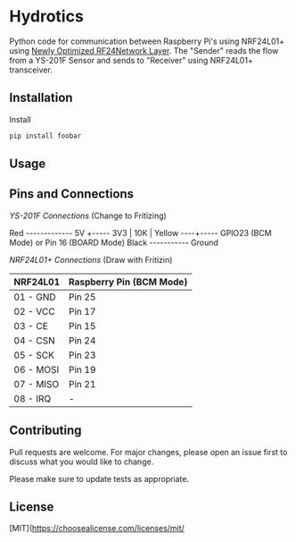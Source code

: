 # Hydrotics

Python code for communication between Raspberry Pi's using NRF24L01+ using [Newly Optimized RF24Network Layer](http://tmrh20.github.io/RF24Network/classRF24Network.html#ac8e9571bb3d2c20d00955b8f5c15b541). The "Sender" reads the flow from a YS-201F Sensor and sends to "Receiver" using NRF24L01+ transceiver.

## Installation

Install 

```bash
pip install foobar
```

## Usage


## Pins and Connections

*YS-201F Connections* (Change to Fritizing)

Red ------------- 5V
           +----- 3V3
           |
          10K
           |
Yellow ----+----- GPIO23 (BCM Mode) or Pin 16 (BOARD Mode)
Black ----------- Ground

*NRF24L01+ Connections* (Draw with Fritizin)

| NRF24L01 | Raspberry Pin (BCM Mode)|
| --- | --- |
| 01 - GND | Pin 25 |
| 02 - VCC | Pin 17 |
| 03 - CE | Pin 15 |
| 04 - CSN | Pin 24 |
| 05 - SCK | Pin 23 |
| 06 - MOSI | Pin 19 |
| 07 - MISO | Pin 21 |
| 08 - IRQ | - |


## Contributing
Pull requests are welcome. For major changes, please open an issue first to discuss what you would like to change.

Please make sure to update tests as appropriate.

## License
[MIT](https://choosealicense.com/licenses/mit/
